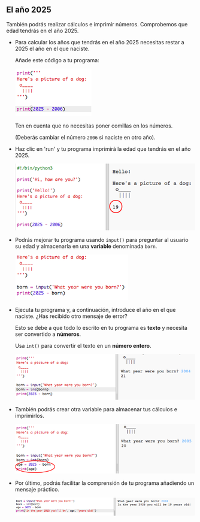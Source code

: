 ## El año 2025

También podrás realizar cálculos e imprimir números. Comprobemos que edad tendrás en el año 2025.

+ Para calcular los años que tendrás en el año 2025 necesitas restar a 2025 el año en el que naciste.

    Añade este código a tu programa:

    ![screenshot](images/me-calc.png)

    Ten en cuenta que no necesitas poner comillas en los números.

    (Deberás cambiar el número `2006` si naciste en otro año).

+ Haz clic en 'run' y tu programa imprimirá la edad que tendrás en el año 2025.

    ![screenshot](images/me-calc-run.png)

+ Podrás mejorar tu programa usando `input()` para preguntar al usuario su edad y almacenarla en una __variable__ denominada `born`.

    ![screenshot](images/me-input.png)

+ Ejecuta tu programa y, a continuación, introduce el año en el que naciste. ¿Has recibido otro mensaje de error?

    Esto se debe a que todo lo escrito en tu programa es __texto__ y necesita ser convertido a __números__.

    Usa `int()` para convertir el texto en un  __número entero__.

    ![screenshot](images/me-input-test.png)

+ También podrás crear otra variable para almacenar tus cálculos e imprimirlos.

    ![screenshot](images/me-result-variable.png)

+ Por último, podrás facilitar la comprensión de tu programa añadiendo un mensaje práctico.

    ![screenshot](images/me-message.png)



